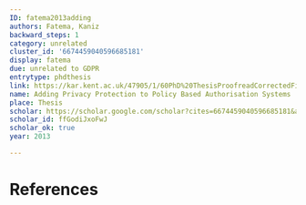 ```yaml
---
ID: fatema2013adding
authors: Fatema, Kaniz
backward_steps: 1
category: unrelated
cluster_id: '6674459040596685181'
display: fatema
due: unrelated to GDPR
entrytype: phdthesis
link: https://kar.kent.ac.uk/47905/1/60PhD%20ThesisProofreadCorrectedFinalSubmitted.pdf
name: Adding Privacy Protection to Policy Based Authorisation Systems
place: Thesis
scholar: https://scholar.google.com/scholar?cites=6674459040596685181&as_sdt=2005&sciodt=0,5&hl=en
scholar_id: ffGodiJxoFwJ
scholar_ok: true
year: 2013

---
```


# References

